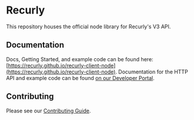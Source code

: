 # Recurly

This repository houses the official node library for Recurly's V3 API.

## Documentation

Docs, Getting Started, and example code can be found here: [https://recurly.github.io/recurly-client-node](https://recurly.github.io/recurly-client-node).
Documentation for the HTTP API and example code can be found [on our Developer Portal](https://developers.recurly.com/api/v2019-10-10/).

## Contributing

Please see our [Contributing Guide](CONTRIBUTING.md).

